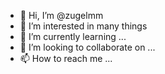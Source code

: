 - 👋 Hi, I’m @zugelmm
- 👀 I’m interested in many things
- 🌱 I’m currently learning ...
- 💞️ I’m looking to collaborate on ...
- 📫 How to reach me ...

<!---
zugelmm/zugelmm is a ✨ special ✨ repository because its `README.md` (this file) appears on your GitHub profile.
You can click the Preview link to take a look at your changes.
--->
